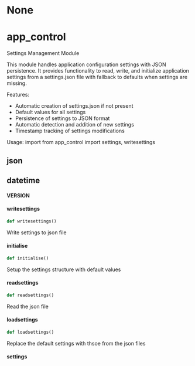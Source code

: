 # None

<a id="app_control"></a>

# app\_control

Settings Management Module

This module handles application configuration settings with JSON persistence.
It provides functionality to read, write, and initialize application settings
from a settings.json file with fallback to defaults when settings are missing.

Features:
- Automatic creation of settings.json if not present
- Default values for all settings
- Persistence of settings to JSON format
- Automatic detection and addition of new settings
- Timestamp tracking of settings modifications

Usage:
    import from app_control import settings, writesettings

<a id="app_control.json"></a>

## json

<a id="app_control.datetime"></a>

## datetime

<a id="app_control.VERSION"></a>

#### VERSION

<a id="app_control.writesettings"></a>

#### writesettings

```python
def writesettings()
```

Write settings to json file

<a id="app_control.initialise"></a>

#### initialise

```python
def initialise()
```

Setup the settings structure with default values

<a id="app_control.readsettings"></a>

#### readsettings

```python
def readsettings()
```

Read the json file

<a id="app_control.loadsettings"></a>

#### loadsettings

```python
def loadsettings()
```

Replace the default settings with thsoe from the json files

<a id="app_control.settings"></a>

#### settings


